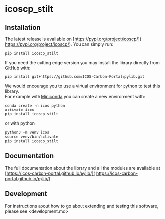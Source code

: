 # icoscp_stilt

## Installation
The latest release is available on [https://pypi.org/project/icoscp/](
https://pypi.org/project/icoscp/). You can simply run:

```shell
pip install icoscp_stilt
```

If you need the cutting edge version you may install the library directly from
GitHub with:

```shell
pip install git+https://github.com/ICOS-Carbon-Portal/pylib.git
```

We would encourage you to use a virtual environment for python to test this
library.  
For example with [Miniconda](https://docs.conda.io/en/latest/miniconda.html)
you can create a new environment with:

```shell
conda create -n icos python
activate icos
pip install icoscp_stilt
```

or with python

```shell
python3 -m venv icos
source venv/bin/activate
pip install icoscp_stilt
```

## Documentation
The full documentation about the library and all the modules are available at
[https://icos-carbon-portal.github.io/pylib/](
https://icos-carbon-portal.github.io/pylib/)

## Development
For instructions about how to go about extending and testing this software,
please see <development.md>